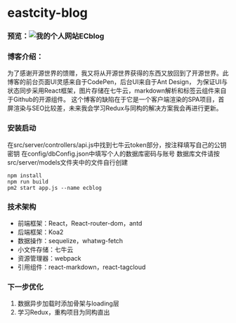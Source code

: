 # eastcity-blog

### 预览：![我的个人网站ECblog](http://www.eastcity.top/)

### 博客介绍：
为了感谢开源世界的馈赠，我又将从开源世界获得的东西又放回到了开源世界。此博客的前台页面UI灵感来自于CodePen，后台UI来自于Ant Design，
为保证UI与状态同步采用React框架，图片存储在七牛云，markdown解析和标签云组件来自于Github的开源组件。
这个博客的缺陷在于它是一个客户端渲染的SPA项目，首屏渲染与SEO比较差，未来我会学习Redux与同构的解决方案我会再进行更新。

### 安装启动
在src/server/controllers/api.js中找到七牛云token部分，按注释填写自己的公钥密钥
在config/dbConfig.json中填写个人的数据库密码与账号
数据库文件请按src/server/models文件夹中的文件自行创建
```node
npm install
npm run build
pm2 start app.js --name ecblog
```

### 技术架构
+ 前端框架：React，React-router-dom，antd
+ 后端框架：Koa2
+ 数据操作：sequelize，whatwg-fetch
+ 小文件存储：七牛云
+ 资源管理器：webpack
+ 引用组件：react-markdown，react-tagcloud

### 下一步优化
1. 数据异步加载时添加骨架与loading层
2. 学习Redux，重构项目为同构直出
